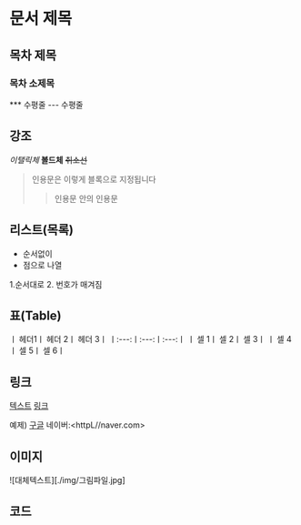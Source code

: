 # 문서 제목
## 목차 제목
### 목차 소제목
*** 수평줄
--- 수평줄


## 강조
*이탤릭체*
**볼드체**
~~취소선~~

>인용문은 이렇게 블록으로 지정됩니다
>> 인용문 안의 인용문

## 리스트(목록)
* 순서없이
* 점으로 나열

1.순서대로
2. 번호가 매겨짐

## 표(Table)
ㅣ 헤더1ㅣ 헤더 2ㅣ 헤더 3ㅣ
ㅣ:---:ㅣ:---:ㅣ:---:ㅣ
ㅣ 셀 1ㅣ 셀 2ㅣ 셀 3ㅣ
ㅣ 셀 4ㅣ 셀 5ㅣ 셀 6ㅣ

## 링크
[텍스트](filename.md)
[링크](http://링크주소/)

예제)
[구글](http://google.com)
네이버:<httpL//naver.com>

## 이미지
![대체텍스트][./img/그림파일.jpg]
## 코드
````
